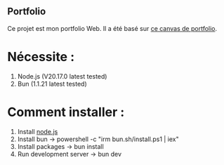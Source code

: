 ## Portfolio

Ce projet est mon portfolio Web. Il a été basé sur [ce canvas de portfolio](https://github.com/HugoRCD/canvas).

# Nécessite :
1. Node.js (V20.17.0 latest tested)
2. Bun (1.1.21 latest tested)

# Comment installer :
1. Install [node.js](https://nodejs.org/en/download/prebuilt-installer) 
1. Install bun -> powershell -c "irm bun.sh/install.ps1 | iex"
2. Install packages -> bun install
3. Run development server -> bun dev
